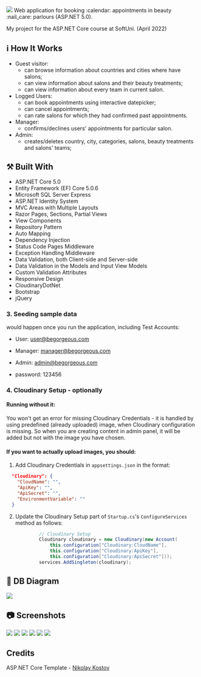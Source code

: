 <img src="https://res.cloudinary.com/be-gorgeous/image/upload/v1649460011/images/BeGorgeousLogo_z8gcrb.png" />
Web application for booking :calendar: appointments in beauty :nail_care: parlours (ASP.NET 5.0).

My project for the ASP.NET Core course at SoftUni. (April 2022)

## :information_source: How It Works

- Guest visitor: 
  - can browse information about countries and cities where have salons;
  - can view information about salons and their beauty treatments;
  - can view information about every team in current salon.
- Logged Users:
  - can book appointments using interactive datepicker; 
  - can cancel appointments; 
  - can rate salons for which they had confirmed past appointments.  
- Manager:
  - confirms/declines users' appointments for particular salon.
- Admin:
  - creates/deletes country, city, categories, salons, beauty treatments and salons' teams;

## :hammer_and_pick: Built With

- ASP.NET Core 5.0
- Entity Framework (EF) Core 5.0.6
- Microsoft SQL Server Express
- ASP.NET Identity System
- MVC Areas with Multiple Layouts
- Razor Pages, Sections, Partial Views
- View Components
- Repository Pattern
- Auto Мapping
- Dependency Injection
- Status Code Pages Middleware
- Exception Handling Middleware
- Data Validation, both Client-side and Server-side
- Data Validation in the Models and Input View Models
- Custom Validation Attributes
- Responsive Design
- CloudinaryDotNet
- Bootstrap
- jQuery

### 3. Seeding sample data
would happen once you run the application, including Test Accounts:
  - User: user@begorgeous.com
  - Manager: manager@begorgeous.com
  - Admin: admin@begorgeous.com

  - password: 123456
 
### 4. Cloudinary Setup - optionally
#### Running without it:
You won't get an error for missing Cloudinary Credentials - it is handled by using predefined (already uploaded) image, when Cloudinary configuration is missing. So when you are creating content in admin panel, it will be added but not with the image you have chosen.
#### If you want to actually upload images, you should:
1. Add Cloudinary Credentials in `appsettings.json` in the format:
```json
  "Cloudinary": {
    "CloudName": "",
    "ApiKey": "",
    "ApiSecret": "",
    "EnvironmentVariable": ""
  }
```
2. Update the Cloudinary Setup part of `Startup.cs`'s `ConfigureServices` method as follows:
```csharp
            // Cloudinary Setup
            Cloudinary cloudinary = new Cloudinary(new Account(
                this.configuration["Cloudinary:CloudName"],
                this.configuration["Cloudinary:ApiKey"],
                this.configuration["Cloudinary:ApiSecret"]));
            services.AddSingleton(cloudinary);
```

## :wrench: DB Diagram
<img src="https://res.cloudinary.com/be-gorgeous/image/upload/v1649460236/images/BeGorgeousDiagram_c0umsp.png" />

## :camera: Screenshots
<img src="https://res.cloudinary.com/be-gorgeous/image/upload/v1649461131/images/BeGorgeous-HomePage_gr37op.png" />
<img src="https://res.cloudinary.com/be-gorgeous/image/upload/v1649461834/images/BeGorgeous-SalonView_emew1e.png" />
<img src="https://res.cloudinary.com/be-gorgeous/image/upload/v1649461833/images/BeGorgeous-TreatmentsView_vbwr7l.png" />
<img src="https://res.cloudinary.com/be-gorgeous/image/upload/v1649536027/images/BeGorgeous-AppointmentsView_ltxqnp.png" />
<img src="https://res.cloudinary.com/be-gorgeous/image/upload/v1649461967/images/BeGorgeous-ManagerView_xpezcs.png" />
<img src="https://res.cloudinary.com/be-gorgeous/image/upload/v1649462093/images/BeGorgeous-AdminView_vsvapg.png" />

## Credits
ASP.NET Core Template - [Nikolay Kostov](https://github.com/NikolayIT)
